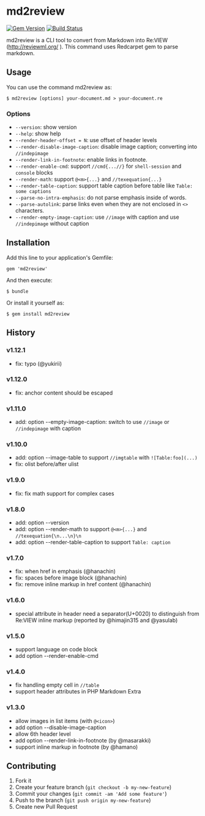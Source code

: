 # md2review

[![Gem Version](https://badge.fury.io/rb/md2review.svg)](https://badge.fury.io/rb/md2review)
[![Build Status](https://secure.travis-ci.org/takahashim/md2review.svg)](https://travis-ci.org/takahashim/md2review)

md2review is a CLI tool to convert from Markdown into Re:VIEW (http://reviewml.org/ ).
This command uses Redcarpet gem to parse markdown.

## Usage

You can use the command md2review as:

    $ md2review [options] your-document.md > your-document.re

### Options

* `--version`: show version
* `--help`: show help
* `--render-header-offset = N`: use offset of header levels
* `--render-disable-image-caption`: disable image caption; converting into `//indepimage`
* `--render-link-in-footnote`: enable links in footnote.
* `--render-enable-cmd`: support `//cmd{...//}` for `shell-session` and `console` blocks
* `--render-math`: support `@<m>{...}` and `//texequation{...}`
* `--render-table-caption`: support table caption before table like `Table: some captions`
* `--parse-no-intra-emphasis`: do not parse emphasis inside of words.
* `--parse-autolink`: parse links even when they are not enclosed in `<>` characters.
* `--render-empty-image-caption`: use `//image` with caption and use `//indepimage` without caption


## Installation

Add this line to your application's Gemfile:

    gem 'md2review'

And then execute:

    $ bundle

Or install it yourself as:

    $ gem install md2review

## History

### v1.12.1
* fix: typo (@yukirii)

### v1.12.0
* fix: anchor content should be escaped

### v1.11.0
* add: option --empty-image-caption: switch to use `//image` or `//indepimage` with caption

### v1.10.0
* add: option --image-table to support `//imgtable` with `![Table:foo](...)`
* fix: olist before/after ulist

### v1.9.0
* fix: fix math support for complex cases

### v1.8.0
* add: option --version
* add: option --render-math to support `@<m>{...}` and `//texequation{\n...\n}\n`
* add: option --render-table-caption to support `Table: caption`

### v1.7.0
* fix: when href in emphasis (@hanachin)
* fix: spaces before image block (@hanachin)
* fix: remove inline markup in href content (@hanachin)

### v1.6.0
* special attribute in header need a separator(U+0020) to distinguish from Re:VIEW inline markup
  (reported by @himajin315 and @yasulab)

### v1.5.0
* support language on code block
* add option --render-enable-cmd

### v1.4.0
* fix handling empty cell in `//table`
* support header attributes in PHP Markdown Extra

### v1.3.0
* allow images in list items (with `@<icon>`)
* add option --disable-image-caption
* allow 6th header level
* add option --render-link-in-footnote (by @masarakki)
* support inline markup in footnote (by @hamano)


## Contributing

1. Fork it
2. Create your feature branch (`git checkout -b my-new-feature`)
3. Commit your changes (`git commit -am 'Add some feature'`)
4. Push to the branch (`git push origin my-new-feature`)
5. Create new Pull Request
